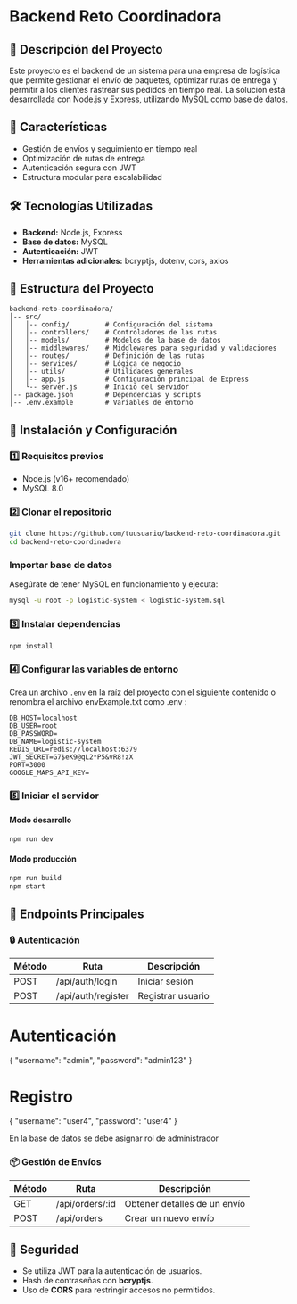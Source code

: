 # Backend Reto Coordinadora

## 📌 Descripción del Proyecto
Este proyecto es el backend de un sistema para una empresa de logística que permite gestionar el envío de paquetes, optimizar rutas de entrega y permitir a los clientes rastrear sus pedidos en tiempo real. La solución está desarrollada con Node.js y Express, utilizando MySQL como base de datos.

## 🚀 Características
- Gestión de envíos y seguimiento en tiempo real
- Optimización de rutas de entrega
- Autenticación segura con JWT
- Estructura modular para escalabilidad

## 🛠️ Tecnologías Utilizadas
- **Backend:** Node.js, Express
- **Base de datos:** MySQL
- **Autenticación:** JWT
- **Herramientas adicionales:** bcryptjs, dotenv, cors, axios

## 📂 Estructura del Proyecto
```
backend-reto-coordinadora/
│-- src/
│   │-- config/         # Configuración del sistema
│   │-- controllers/    # Controladores de las rutas
│   │-- models/         # Modelos de la base de datos
│   │-- middlewares/    # Middlewares para seguridad y validaciones
│   │-- routes/         # Definición de las rutas
│   │-- services/       # Lógica de negocio
│   │-- utils/          # Utilidades generales
│   │-- app.js          # Configuración principal de Express
│   └-- server.js       # Inicio del servidor
│-- package.json        # Dependencias y scripts
│-- .env.example        # Variables de entorno
```

## 🔧 Instalación y Configuración
### 1️⃣ Requisitos previos
- Node.js (v16+ recomendado)
- MySQL 8.0

### 2️⃣ Clonar el repositorio
```sh
git clone https://github.com/tuusuario/backend-reto-coordinadora.git
cd backend-reto-coordinadora
```
###  Importar base de datos
Asegúrate de tener MySQL en funcionamiento y ejecuta:
```sh
mysql -u root -p logistic-system < logistic-system.sql
```

### 3️⃣ Instalar dependencias
```sh
npm install
```

### 4️⃣ Configurar las variables de entorno
Crea un archivo `.env` en la raíz del proyecto con el siguiente contenido o renombra el archivo envExample.txt como .env :
```env
DB_HOST=localhost
DB_USER=root
DB_PASSWORD=
DB_NAME=logistic-system
REDIS_URL=redis://localhost:6379
JWT_SECRET=G7$eK9@qL2*P5&vR8!zX
PORT=3000
GOOGLE_MAPS_API_KEY=
```



### 5️⃣ Iniciar el servidor
#### Modo desarrollo
```sh
npm run dev
```
#### Modo producción
```sh
npm run build
npm start
```

## 📡 Endpoints Principales
### 🔒 Autenticación
| Método | Ruta           | Descripción |
|--------|--------------|-------------|
| POST   | /api/auth/login  | Iniciar sesión |
| POST   | /api/auth/register | Registrar usuario |

# Autenticación
{
    "username": "admin",
    "password": "admin123"
}



# Registro

{
    "username": "user4",
    "password": "user4"
}

En la base de datos se debe asignar rol de administrador 
### 📦 Gestión de Envíos
| Método | Ruta                | Descripción |
|--------|--------------------|-------------|
| GET    | /api/orders/:id        | Obtener detalles de un envío |
| POST   | /api/orders            | Crear un nuevo envío |

## 🔐 Seguridad
- Se utiliza JWT para la autenticación de usuarios.
- Hash de contraseñas con **bcryptjs**.
- Uso de **CORS** para restringir accesos no permitidos.
